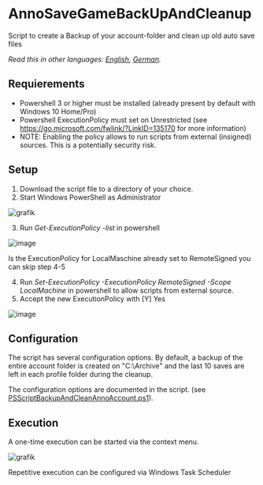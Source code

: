 # AnnoSaveGameBackUpAndCleanup
Script to create a Backup of your account-folder and clean up old auto save files

*Read this in other languages: [English](README.md), [German](README.de.md).*

## Requierements
- Powershell 3 or higher must be installed (already present by default with Windows 10 Home/Pro)
- Powershell ExecutionPolicy must set on Unrestricted (see https://go.microsoft.com/fwlink/?LinkID=135170 for more information)
- NOTE: Enabling the policy allows to run scripts from external (insigned) sources. This is a potentially security risk.

## Setup
1. Download the script file to a directory of your choice.
2. Start Windows PowerShell as Administrator

![grafik](https://user-images.githubusercontent.com/29517354/147792058-8ece6813-bf47-47b4-91a3-720f9e60c4cd.png)

3. Run _Get-ExecutionPolicy -list_ in powershell 

![image](https://user-images.githubusercontent.com/29517354/147788401-17309f55-cd79-467e-8b15-8075d95fe073.png)

Is the ExecutionPolicy for LocalMaschine already set to RemoteSigned you can skip step 4-5

4. Run _Set-ExecutionPolicy -ExecutionPolicy RemoteSigned -Scope LocalMachine_ in powershell to allow scripts from external source.
5. Accept the new ExecutionPolicy with [Y] Yes 

![image](https://user-images.githubusercontent.com/29517354/147788569-aab1b314-519e-4ba7-a17c-1b745d3ba705.png)


## Configuration
The script has several configuration options. 
By default, a backup of the entire account folder is created on "C:\Archive" and the last 10 saves are left in each profile folder during the cleanup.

The configuration options are documented in the script.
(see [PSScriptBackupAndCleanAnnoAccount.ps1](PSScriptBackupAndCleanAnnoAccount.ps1)). 

## Execution
A one-time execution can be started via the context menu.

![grafik](https://user-images.githubusercontent.com/29517354/147792472-954525de-1d90-41e9-b27b-73643d53ec5e.png)

Repetitive execution can be configured via Windows Task Scheduler
